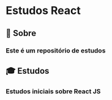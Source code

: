 #  Estudos React
 
## :closed_book: Sobre 
 ### Este é um repositório de estudos

## :mortar_board: Estudos
 ###  Estudos iniciais sobre React JS

